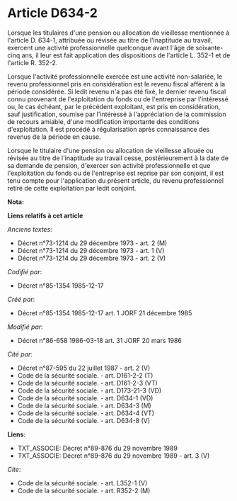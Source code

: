 # Article D634-2

Lorsque les titulaires d'une pension ou allocation de vieillesse mentionnée à l'article D. 634-1, attribuée ou révisée au
titre de l'inaptitude au travail, exercent une activité professionnelle quelconque avant l'âge de soixante-cinq ans, il leur
est fait application des dispositions de l'article L. 352-1 et de l'article R. 352-2. 

Lorsque l'activité professionnelle exercée est une activité non-salariée, le revenu professionnel pris en considération est
le revenu fiscal afférent à la période considérée. Si ledit revenu n'a pas été fixé, le dernier revenu fiscal connu provenant
de l'exploitation du fonds ou de l'entreprise par l'intéressé ou, le cas échéant, par le précédent exploitant, est pris en
considération, sauf justification, soumise par l'intéressé à l'appréciation de la commission de recours amiable, d'une
modification importante des conditions d'exploitation. Il est procédé à régularisation après connaissance des revenus de la
période en cause. 

Lorsque le titulaire d'une pension ou allocation de vieillesse allouée ou révisée au titre de l'inaptitude au travail cesse,
postérieurement à la date de sa demande de pension, d'exercer son activité professionnelle et que l'exploitation du fonds ou
de l'entreprise est reprise par son conjoint, il est tenu compte pour l'application du présent article, du revenu
professionnel retiré de cette exploitation par ledit conjoint.

**Nota:**



**Liens relatifs à cet article**

_Anciens textes_:

  - Décret n°73-1214 du 29 décembre 1973 - art. 2 (M)
  - Décret n°73-1214 du 29 décembre 1973 - art. 1 (V)
  - Décret n°73-1214 du 29 décembre 1973 - art. 2 (V)

_Codifié par_:

  - Décret n°85-1354 1985-12-17

_Créé par_:

  - Décret n°85-1354 1985-12-17 art. 1 JORF 21 décembre 1985

_Modifié par_:

  - Décret n°86-658 1986-03-18 art. 31 JORF 20 mars 1986

_Cité par_:

  - Décret n°87-595 du 22 juillet 1987 - art. 2 (V)
  - Code de la sécurité sociale. - art. D161-2-2 (T)
  - Code de la sécurité sociale. - art. D161-2-3 (VT)
  - Code de la sécurité sociale. - art. D173-21-3 (VD)
  - Code de la sécurité sociale. - art. D634-1 (VD)
  - Code de la sécurité sociale. - art. D634-3 (M)
  - Code de la sécurité sociale. - art. D634-4 (VT)
  - Code de la sécurité sociale. - art. D634-8 (V)

**Liens**:

  - TXT_ASSOCIE: Décret n°89-876 du 29 novembre 1989
  - TXT_ASSOCIE: Décret n°89-876 du 29 novembre 1989 - art. 3 (V)

_Cite_:

  - Code de la sécurité sociale. - art. L352-1 (V)
  - Code de la sécurité sociale. - art. R352-2 (M)
